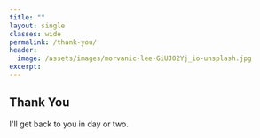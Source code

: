 ```yaml
---
title: ""
layout: single
classes: wide
permalink: /thank-you/
header:
  image: /assets/images/morvanic-lee-GiUJ02Yj_io-unsplash.jpg
excerpt:
---
```


## Thank You  

I'll get back to you in day or two.
